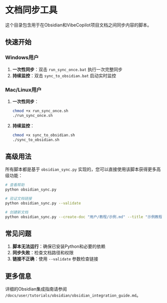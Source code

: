 # 文档同步工具

这个目录包含用于在Obsidian和VibeCopilot项目文档之间同步内容的脚本。

## 快速开始

### Windows用户

1. **一次性同步**：双击 `run_sync_once.bat` 执行一次完整同步
2. **持续监控**：双击 `sync_to_obsidian.bat` 启动实时监控

### Mac/Linux用户

1. **一次性同步**：
   ```bash
   chmod +x run_sync_once.sh
   ./run_sync_once.sh
   ```

2. **持续监控**：
   ```bash
   chmod +x sync_to_obsidian.sh
   ./sync_to_obsidian.sh
   ```

## 高级用法

所有脚本都是基于 `obsidian_sync.py` 实现的，您可以直接使用该脚本获得更多高级功能：

```bash
# 查看帮助
python obsidian_sync.py

# 验证文档链接
python obsidian_sync.py --validate

# 创建新文档
python obsidian_sync.py --create-doc "用户/教程/示例.md" --title "示例教程" --category "教程"
```

## 常见问题

1. **脚本无法运行**：确保已安装Python和必要的依赖
2. **同步失败**：检查文档路径和权限
3. **链接不正确**：使用 `--validate` 参数检查链接

## 更多信息

详细的Obsidian集成指南请参阅 `/docs/user/tutorials/obsidian/obsidian_integration_guide.md`。
